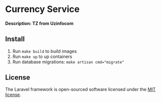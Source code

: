 # Currency Service

#### Description: TZ from Uzinfocom

## Install
1. Run `make build` to build images
2. Run `make up` to up containers
3. Run database migrations: `make artisan cmd="migrate"`

## License
The Laravel framework is open-sourced software licensed under the [MIT license](https://opensource.org/licenses/MIT).

